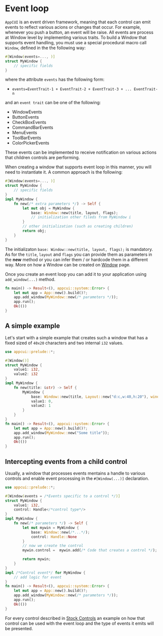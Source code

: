 # Event loop

`AppCUI` is an event driven framework, meaning that each control can emit events to reflect various acions or changes that occur. For example, whenever you push a button, an event will be raise. All events are process at Window level by implementing various traits. To build a Window that supports event handling, you must use a special procedural macro call `Window`, defined in the the following way:

```rs
#[Window(events=..., )]
struct MyWindow {
    // specific fields
}
```

where the attribute `events` has the following form:
* `events=EventTrait-1 + EventTrait-2 + EventTrait-3 + ... EventTrait-n`

and an `event trait` can be one of the following:
* WindowEvents
* ButtonEvents
* CheckBoxEvents
* CommandBarEvents
* MenuEvents
* ToolBarEvents
* ColorPickerEvents

These events can be implemented to receive notification on various actions that children controls are performing. 

When creating a window that supports event loop in this manner, you will need to instantiate it. A common approach is the following:
```rs
#[Window(events=..., )]
struct MyWindow {
    // specific fields
}
impl MyWindow {
    fn new(/* extra parameters */) -> Self {
        let mut obj = MyWindow {
            base: Window::new(title, layout, flags);
            // initialization other fileds from MyWindow i
        }
        // other initialization (such as creating children)
        return obj;
    }
}
```

The initializaton `base: Window::new(title, layout, flags);` is mandatory. As for the `title`, `layout` and `flags` you can provide them as parameters in the **new** method or you can infer them / or hardcode them in a different way. More on how a Window can be created on [Window](event-loop/window.md) page.

Once you create an event loop you can add it to your application using `add_window(...)` method.
```rs
fn main() -> Result<(), appcui::system::Error> {
    let mut app = App::new().build()?;
    app.add_window(MyWindow::new(/* parameters */));
    app.run();
    Ok(())
}
```

## A simple example

Let's start with a simple example that creates such a window that has a fixed sized of `40x20` characters and two internal `i32` values.

```rs
use appcui::prelude::*;

#[Window()]
struct MyWindow {
    value1: i32,
    value2: i32
}
impl MyWindow {
    fn new(title: &str) -> Self {
        MyWindow {
            base: Window::new(title, Layout::new("d:c,w:40,h:20"), window::Flags::None);
            value1: 0,
            value2: 1
        }
    }
}
fn main() -> Result<(), appcui::system::Error> {
    let mut app = App::new().build()?;
    app.add_window(MyWindow::new("Some title"));
    app.run();
    Ok(())
}
```

## Intercepting events from a child control

Usually, a window that processes events mentains a handle to various controls and enable event processing in the `#[Window(...)]` declaration.

```rs
use appcui::prelude::*;

#[Window(events = /*Events specific to a control */)]
struct MyWindow {
    value1: i32,
    control: Handle</*control type*/>
}
impl MyWindow {
    fn new(/* parameters */) -> Self {
        let mut mywin = MyWindow {
            base: Window::new(/*...*/);
            control: Handle::None
        }
        // now we create the control
        mywin.control =  mywin.add(/* Code that creates a control */);

        return mywin;
    }
}
impl /*Control event*/ for MyWindow {
    // add logic for event
}
fn main() -> Result<(), appcui::system::Error> {
    let mut app = App::new().build()?;
    app.add_window(MyWindow::new(/* parameters */));
    app.run();
    Ok(())
}
```

For every control described in [Stock Controls](stock_controls.md) an example on how that control can be used with the event loop and the type of events it emits will be presented.
